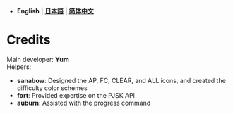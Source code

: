- **English** | [**日本語**](jp/CREDITS.md) | [**简体中文**](zh/CREDITS.md)

# **Credits**
Main developer: **Yum**  
Helpers:  
- **sanabow**: Designed the AP, FC, CLEAR, and ALL icons, and created the difficulty color schemes  
- **fort**: Provided expertise on the PJSK API  
- **auburn**: Assisted with the progress command  
